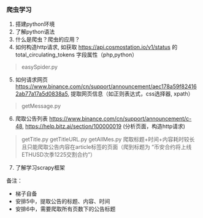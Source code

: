 ### 爬虫学习

1. 搭建python环境
2. 了解python语法
3. 什么是爬虫？爬虫的应用？
4. 如何构造http请求, 如获取 https://api.cosmostation.io/v1/status 的 total_circulating_tokens 字段属性（php,python）
> easySpider.py
5. 如何请求网页 https://www.binance.com/cn/support/announcement/aec178a59f824162ab77a17a5d0838a5, 提取网页信息（如正则表达式，css选择器, xpath）
> getMessage.py
6. 爬取公告列表 https://www.binance.com/cn/support/announcement/c-48, https://help.bitz.ai/section/100000019 (分析页面，构造http请求)
> getTitle.py getTitleURL.py getAllMes.py
> 爬取标题+时间+内容耗时较长 且只能爬取公告内容在article标签的页面（爬到标题为 “币安合约将上线ETHUSD次季1225交割合约”）
7. 了解学习scrapy框架

备注：
* 梯子自备
* 安排5中，提取公告的标题、内容、时间
* 安排6中，需要爬取所有页数下的公告标题